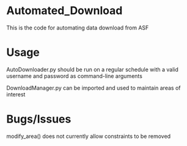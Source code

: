 # Automated_Download
This is the code for automating data download from ASF

# Usage
AutoDownloader.py should be run on a regular schedule with a valid username and password as command-line arguments

DownloadManager.py can be imported and used to maintain areas of interest

# Bugs/Issues

modify_area() does not currently allow constraints to be removed